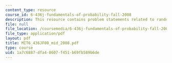 ```yaml
---
content_type: resource
course_id: 6-436j-fundamentals-of-probability-fall-2008
description: This resource contains problem statements related to random variable.
file: null
file_location: /coursemedia/6-436j-fundamentals-of-probability-fall-2008/1a7c6887dfa48607f451b69fb589b6de_MIT6_436JF08_mid_2008.pdf
file_type: application/pdf
layout: pdf
title: MIT6_436JF08_mid_2008.pdf
type: course
uid: 1a7c6887-dfa4-8607-f451-b69fb589b6de
---
```

